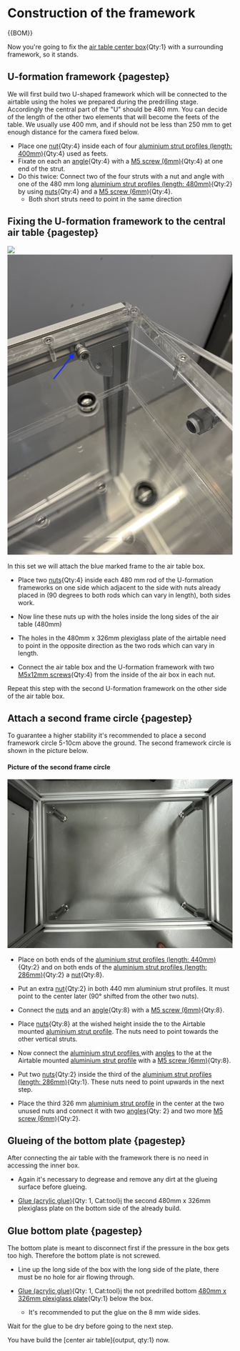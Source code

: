 # Construction of the framework

{{BOM}}



Now you're going to fix the [air table center box](fromstep){Qty:1} with a surrounding framework, so it stands.

## U-formation framework {pagestep}

We will first build two U-shaped framework which will be connected to the airtable using the holes we prepared during the predrilling stage. Accordingly the central part of the "U" should be 480 mm.
You can decide of the length of the other two elements that will become the feets of the table.
We usually use 400 mm, and if should not be less than 250 mm to get enough distance for the camera fixed below. 

 

- Place one [nut](connectors.yml#5mmNuts){Qty:4} inside each of four [aluminium strut profiles (length: 400mm)](fromstep){Qty:4} used as feets. 
- Fixate on each an [angle](connectors.yml#5mmNuts_angle){Qty:4} with a [M5 screw (6mm)](screws.yml#m5x6mm_screw){Qty:4} at one end of the strut. 
-  Do this twice: Connect two of the four struts with a nut and angle with one of the 480 mm long [aluminium strut profiles (length: 480mm)](fromstep){Qty:2} by using [nuts](connectors.yml#5mmNuts){Qty:4} and a [M5 screw (6mm)](screws.yml#m5x6mm_screw){Qty:4}.
    - Both short struts need to point in the same direction




## Fixing the U-formation framework to the central air table {pagestep}




![](images/u_frame001.jpg)
![](images/desc_05_mark.jpeg)

In this set we will attach the blue marked frame to the air table box.


- Place two [nuts](connectors.yml#5mmNuts){Qty:4} inside each 480 mm rod of the U-formation frameworks on one side which adjacent to the side with nuts already placed in (90 degrees to both rods which can vary in length), both sides work. 
- Now line these nuts up with the holes inside the long sides of the air table (480mm) 

- The holes in the 480mm x 326mm plexiglass plate of the airtable need to point in the opposite direction as the two rods which can vary in length.

- Connect the air table box and the U-formation framework with two [M5x12mm screws](screws.yml#m5x12mm_screw){Qty:4} from the inside of the air box in each nut. 

Repeat this step with the second U-formation framework on the other side of the air table box.

## Attach a second frame circle {pagestep}

To guarantee a higher stability it's recommended to place a second framework circle 5-10cm above the ground. The second framework circle is shown in the picture below.


#### Picture of the second frame circle

![](images/lower_frame.jpg)



- Place on both ends of the [aluminium strut profiles (length: 440mm)](fromstep){Qty:2} and on both ends of the [aluminium strut profiles (length: 286mm)](fromstep){Qty:2} a [nut](connectors.yml#5mmNuts){Qty:8}. 


- Put an extra [nut](connectors.yml#5mmNuts){Qty:2} in both 440 mm aluminium strut profiles. It must point to the center later (90° shifted from the other two nuts). 



- Connect the [nuts](connectors.yml#5mmNuts) and an [angle](connectors.yml#5mmNuts_angle){Qty:8} with a [M5 screw (6mm)](screws.yml#m5x6mm_screw){Qty:8}. 

- Place [nuts](connectors.yml#5mmNuts){Qty:8} at the wished height inside the to the Airtable mounted [aluminium strut profile](framework.yml#20x20Rod). The nuts need to point towards the other vertical struts.

- Now connect the [aluminium strut profiles ](framework.yml#20x20Rod) with [angles](connectors.yml#5mmNuts_angle) to the at the Airtable mounted [aluminium strut profile](framework.yml#20x20Rod) with a [M5 screw (6mm)](screws.yml#m5x6mm_screw){Qty:8}. 





- Put two [nuts](connectors.yml#5mmNuts){Qty:2} inside the third of the  [aluminium strut profiles (length: 286mm)](fromstep){Qty:1}. These nuts need to point upwards in the next step.

- Place the third 326 mm [aluminium strut profile](framework.yml#20x20Rod) in the center at the two unused nuts and connect it with two [angles](connectors.yml#5mmNuts_angle){Qty: 2} and two more [M5 screw (6mm)](screws.yml#m5x6mm_screw){Qty:2}. 



## Glueing of the bottom plate {pagestep}

After connecting the air table with the framework there is no need in accessing the inner box. 

- Again it's necessary to degrease and remove any dirt at the glueing surface before glueing.

- [Glue (acrylic glue)](tools.yml#acrifix_192){Qty: 1, Cat:tool}[i](glueingadvise.md) the second 480mm x 326mm plexiglass plate on the bottom side of the already build. 





## Glue bottom plate {pagestep}

The bottom plate is meant to disconnect first if the pressure in the box gets too high. Therefore the bottom plate is not screwed.

- Line up the long side of the box with the long side of the plate, there must be no hole for air flowing through.  

- [Glue (acrylic glue)](tools.yml#acrifix_192){Qty: 1, Cat:tool}[i](glueingadvise.md) the not predrilled bottom [480mm x 326mm plexiglass plate](plexiglass.yml#480x326pg){Qty:1} below the box.

    - It's recommended to put the glue on the 8 mm wide sides. 

Wait for the glue to be dry before going to the next step.





You have build the [center air table]{output, qty:1} now.




